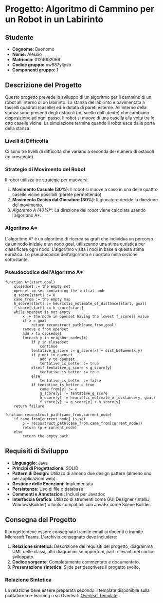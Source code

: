 # Progetto: Algoritmo di Cammino per un Robot in un Labirinto

## Studente

- **Cognome:** Buonomo
- **Nome:** Alessio
- **Matricola:** 0124002066
- **Codice gruppo:** ow987yljysb
- **Componenti gruppo:** 1

## Descrizione del Progetto

Questo progetto prevede lo sviluppo di un algoritmo per il cammino di un robot all'interno di un labirinto. La stanza del labirinto è pavimentata a tasselli quadrati (caselle) ed è dotata di pareti esterne. All'interno della stanza sono presenti degli ostacoli (m, scelto dall'utente) che cambiano disposizione ad ogni passo. Il robot si muove di una casella alla volta tra le otto caselle vicine. La simulazione termina quando il robot esce dalla porta della stanza.

### Livelli di Difficoltà
Ci sono tre livelli di difficoltà che variano a seconda del numero di ostacoli (m crescente).

### Strategie di Movimento del Robot
Il robot utilizza tre strategie per muoversi:
1. **Movimento Casuale (30%)**: Il robot si muove a caso in una delle quattro caselle vicine possibili (parete permettendo).
2. **Movimento Deciso dal Giocatore (30%)**: Il giocatore decide la direzione del movimento.
3. **Algoritmo A* (40%)**: La direzione del robot viene calcolata usando l’algoritmo A*.

### Algoritmo A*
L'algoritmo A* è un algoritmo di ricerca su grafi che individua un percorso da un nodo iniziale a un nodo goal, utilizzando una stima euristica per classificare ogni nodo. L'algoritmo visita i nodi in base a questa stima euristica. Lo pseudocodice dell'algoritmo è riportato nella sezione sottostante.

### Pseudocodice dell'Algoritmo A*

```text
function A*(start,goal)
    closedset := the empty set
    openset := set containing the initial node
    g_score[start] := 0
    came_from := the empty map
    h_score[start] := heuristic_estimate_of_distance(start, goal)
    f_score[start] := h_score[start]
    while openset is not empty
        x := the node in openset having the lowest f_score[] value
        if x = goal
            return reconstruct_path(came_from,goal)
        remove x from openset
        add x to closedset
        foreach y in neighbor_nodes(x)
            if y in closedset
                continue
            tentative_g_score := g_score[x] + dist_between(x,y)
            if y not in openset
                add y to openset
                tentative_is_better := true
            elseif tentative_g_score < g_score[y]
                tentative_is_better := true
            else
                tentative_is_better := false
            if tentative_is_better = true
                came_from[y] := x
                g_score[y] := tentative_g_score
                h_score[y] := heuristic_estimate_of_distance(y, goal)
                f_score[y] := g_score[y] + h_score[y]
    return failure

function reconstruct_path(came_from,current_node)
    if came_from[current_node] is set
        p = reconstruct_path(came_from,came_from[current_node])
        return (p + current_node)
    else
        return the empty path
```

## Requisiti di Sviluppo

- **Linguaggio:** Java
- **Principi di Progettazione:** SOLID
- **Pattern di Design:** Utilizzo di almeno due design pattern (almeno uno per applicazioni web).
- **Gestione delle Eccezioni:** Implementata
- **Persistenza:** Uso di file o database
- **Commenti e Annotazioni:** Inclusi per Javadoc
- **Interfaccia Grafica:** Utilizzo di strumenti come GUI Designer (IntelliJ, WindowsBuilder) o tools compatibili con JavaFx come Scene Builder.

## Consegna del Progetto

Il progetto deve essere consegnato tramite email ai docenti o tramite Microsoft Teams. L'archivio consegnato deve includere:

1. **Relazione sintetica**: Descrizione dei requisiti del progetto, diagramma UML delle classi, altri diagrammi se opportuni, parti rilevanti del codice sviluppato.
2. **Codice sorgente**: Completamente commentato e documentato.
3. **Presentazione sintetica**: Slide per descrivere il progetto svolto.

### Relazione Sintetica
La relazione deve essere preparata secondo il template disponibile sulla piattaforma e-learning o su Overleaf: [Overleaf Template](https://www.overleaf.com/).
